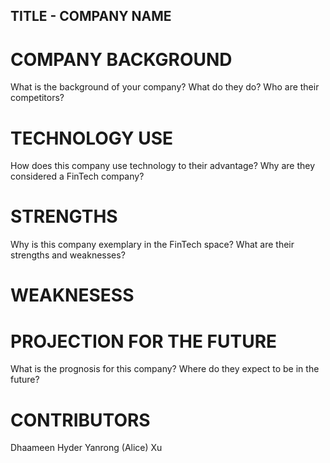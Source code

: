 ## TITLE - COMPANY NAME

# COMPANY BACKGROUND
What is the background of your company? What do they do? Who are their competitors?

# TECHNOLOGY USE
How does this company use technology to their advantage? Why are they considered a FinTech company?

# STRENGTHS
Why is this company exemplary in the FinTech space? What are their strengths and weaknesses?

# WEAKNESESS

# PROJECTION FOR THE FUTURE
What is the prognosis for this company? Where do they expect to be in the future?

# CONTRIBUTORS
Dhaameen Hyder
Yanrong (Alice) Xu